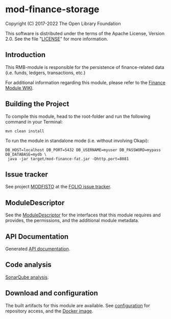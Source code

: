 # mod-finance-storage

Copyright (C) 2017-2022 The Open Library Foundation

This software is distributed under the terms of the Apache License, Version 2.0. See the file "[LICENSE](LICENSE)" for more information.

## Introduction

This RMB-module is responsible for the persistence of finance-related data (i.e. funds, ledgers, transactions, etc.)

For additional information regarding this module, please refer to the [Finance Module WIKI](https://wiki.folio.org/display/RM/Acquisitions+Fund+Module).


## Building the Project

To compile this module, head to the root-folder and run the following command in your Terminal:

```
mvn clean install
```

To run the module in standalone mode (i.e. without involving Okapi):
```
DB_HOST=localhost DB_PORT=5432 DB_USERNAME=myuser DB_PASSWORD=mypass DB_DATABASE=mydb \
 java -jar target/mod-finance-fat.jar -Dhttp.port=8081
```

## Issue tracker

See project [MODFISTO](https://issues.folio.org/browse/MODFISTO)
at the [FOLIO issue tracker](https://dev.folio.org/guidelines/issue-tracker).

## ModuleDescriptor

See the [ModuleDescriptor](descriptors/ModuleDescriptor-template.json)
for the interfaces that this module requires and provides, the permissions,
and the additional module metadata.

## API Documentation

Generated [API documentation](https://dev.folio.org/reference/api/#mod-finance-storage).

## Code analysis

[SonarQube analysis](https://sonarcloud.io/dashboard?id=org.folio%3Amod-finance-storage).

## Download and configuration

The built artifacts for this module are available.
See [configuration](https://dev.folio.org/download/artifacts) for repository access,
and the [Docker image](https://hub.docker.com/r/folioorg/mod-finance-storage/).

